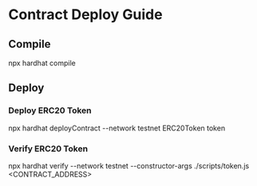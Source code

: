 # Contract Deploy Guide

## Compile

npx hardhat compile

## Deploy

### Deploy ERC20 Token

npx hardhat deployContract --network testnet ERC20Token token

### Verify ERC20 Token

npx hardhat verify --network testnet --constructor-args ./scripts/token.js <CONTRACT_ADDRESS>
